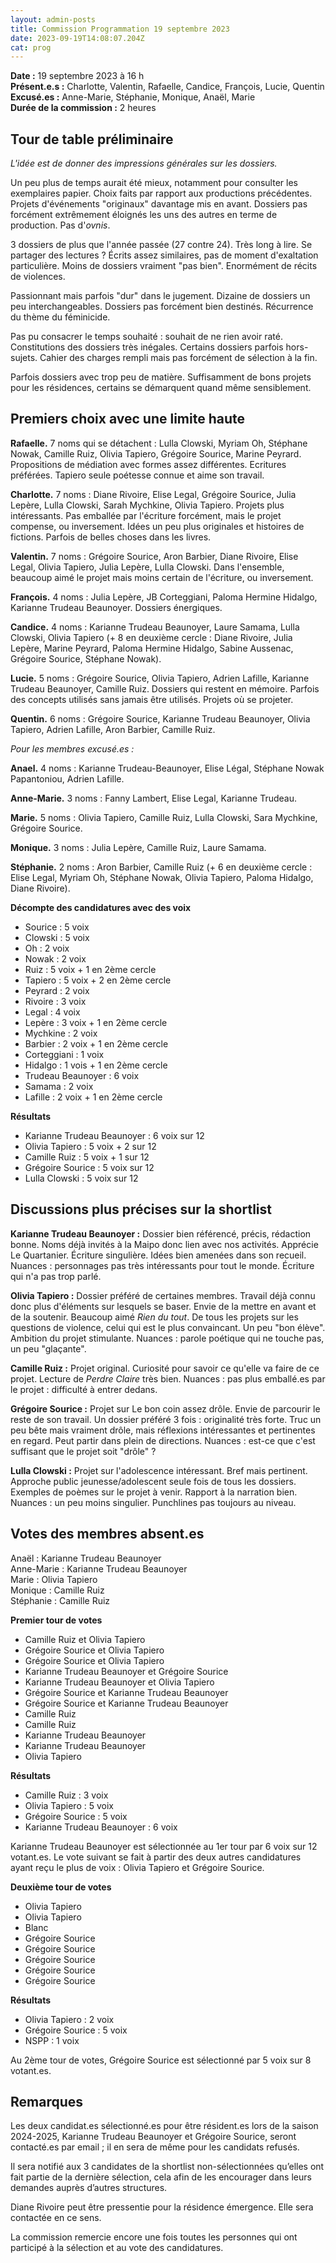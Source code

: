 ```yaml
---
layout: admin-posts
title: Commission Programmation 19 septembre 2023
date: 2023-09-19T14:08:07.204Z
cat: prog
---
```

**Date :** 19 septembre 2023 à 16 h  
**Présent.e.s :** Charlotte, Valentin, Rafaelle, Candice, François, Lucie, Quentin  
**Excusé.es :** Anne-Marie, Stéphanie, Monique, Anaël, Marie  
**Durée de la commission :** 2 heures

## Tour de table préliminaire

*L'idée est de donner des impressions générales sur les dossiers.*

Un peu plus de temps aurait été mieux, notamment pour consulter les exemplaires papier. Choix faits par rapport aux productions précédentes. Projets d'événements "originaux" davantage mis en avant. Dossiers pas forcément extrêmement éloignés les uns des autres en terme de production. Pas d'*ovnis*.

3 dossiers de plus que l'année passée (27 contre 24). Très long à lire. Se partager des lectures ? Écrits assez similaires, pas de moment d'exaltation particulière. Moins de dossiers vraiment "pas bien". Enormément de récits de violences. 

Passionnant mais parfois "dur" dans le jugement. Dizaine de dossiers un peu interchangeables. Dossiers pas forcément bien destinés. Récurrence du thème du féminicide.

Pas pu consacrer le temps souhaité : souhait de ne rien avoir raté. Constitutions des dossiers très inégales. Certains dossiers parfois hors-sujets. Cahier des charges rempli mais pas forcément de sélection à la fin. 

Parfois dossiers avec trop peu de matière. Suffisamment de bons projets pour les résidences, certains se démarquent quand même sensiblement. 

## Premiers choix avec une limite haute

**Rafaelle.** 7 noms qui se détachent : Lulla Clowski, Myriam Oh, Stéphane Nowak, Camille Ruiz, Olivia Tapiero, Grégoire Sourice, Marine Peyrard. Propositions de médiation avec formes assez différentes. Ecritures préférées. Tapiero seule poétesse connue et aime son travail.

**Charlotte.** 7 noms : Diane Rivoire, Elise Legal, Grégoire Sourice, Julia Lepère, Lulla Clowski, Sarah Mychkine, Olivia Tapiero. Projets plus intéressants. Pas emballée par l'écriture forcément, mais le projet compense, ou inversement. Idées un peu plus originales et histoires de fictions. Parfois de belles choses dans les livres.

**Valentin.** 7 noms : Grégoire Sourice, Aron Barbier, Diane Rivoire, Elise Legal, Olivia Tapiero, Julia Lepère, Lulla Clowski. Dans l'ensemble, beaucoup aimé le projet mais moins certain de l'écriture, ou inversement.

**François.** 4 noms : Julia Lepère, JB Corteggiani, Paloma Hermine Hidalgo, Karianne Trudeau Beaunoyer. Dossiers énergiques. 

**Candice.** 4 noms : Karianne Trudeau Beaunoyer, Laure Samama, Lulla Clowski, Olivia Tapiero (+ 8 en deuxième cercle : Diane Rivoire, Julia Lepère, Marine Peyrard, Paloma Hermine Hidalgo, Sabine Aussenac, Grégoire Sourice, Stéphane Nowak).

**Lucie.** 5 noms : Grégoire Sourice, Olivia Tapiero, Adrien Lafille, Karianne Trudeau Beaunoyer, Camille Ruiz. Dossiers qui restent en mémoire. Parfois des concepts utilisés sans jamais être utilisés. Projets où se projeter.

**Quentin.** 6 noms : Grégoire Sourice, Karianne Trudeau Beaunoyer, Olivia Tapiero, Adrien Lafille, Aron Barbier, Camille Ruiz.

*Pour les membres excusé.es :*

**Anael.** 4 noms : Karianne Trudeau-Beaunoyer, Elise Légal, Stéphane Nowak Papantoniou, Adrien Lafille.

**Anne-Marie.** 3 noms : Fanny Lambert, Elise Legal, Karianne Trudeau.

**Marie.** 5 noms : Olivia Tapiero, Camille Ruiz, Lulla Clowski, Sara Mychkine, Grégoire Sourice.

**Monique.** 3 noms : Julia Lepère, Camille Ruiz, Laure Samama.

**Stéphanie.** 2 noms : Aron Barbier, Camille Ruiz (+ 6 en deuxième cercle : Elise Legal, Myriam Oh, Stéphane Nowak, Olivia Tapiero, Paloma Hidalgo, Diane Rivoire).

**Décompte des candidatures avec des voix**

- Sourice : 5 voix  
- Clowski : 5 voix  
- Oh : 2 voix  
- Nowak : 2 voix  
- Ruiz : 5 voix + 1 en 2ème cercle 
- Tapiero : 5 voix + 2 en 2ème cercle  
- Peyrard : 2 voix  
- Rivoire : 3 voix  
- Legal : 4 voix  
- Lepère : 3 voix + 1 en 2ème cercle   
- Mychkine : 2 voix  
- Barbier : 2 voix + 1 en 2ème cercle 
- Corteggiani : 1 voix  
- Hidalgo : 1 vois + 1 en 2ème cercle 
- Trudeau Beaunoyer : 6 voix
- Samama : 2 voix
- Lafille : 2 voix + 1 en 2ème cercle 

**Résultats**

- Karianne Trudeau Beaunoyer : 6 voix sur 12
- Olivia Tapiero : 5 voix + 2 sur 12
- Camille Ruiz : 5 voix + 1 sur 12 
- Grégoire Sourice : 5 voix sur 12 
- Lulla Clowski : 5 voix sur 12 

## Discussions plus précises sur la shortlist

**Karianne Trudeau Beaunoyer :** Dossier bien référencé, précis, rédaction bonne. Noms déjà invités à la Maipo donc lien avec nos activités. Apprécie Le Quartanier. Écriture singulière. Idées bien amenées dans son recueil. Nuances : personnages pas très intéressants pour tout le monde. Écriture qui n'a pas trop parlé.

**Olivia Tapiero :** Dossier préféré de certaines membres. Travail déjà connu donc plus d'éléments sur lesquels se baser. Envie de la mettre en avant et de la soutenir. Beaucoup aimé *Rien du tout*. De tous les projets sur les questions de violence, celui qui est le plus convaincant. Un peu "bon élève". Ambition du projet stimulante. Nuances : parole poétique qui ne touche pas, un peu "glaçante".

**Camille Ruiz :** Projet original. Curiosité pour savoir ce qu'elle va faire de ce projet. Lecture de *Perdre Claire* très bien. Nuances : pas plus emballé.es par le projet : difficulté à entrer dedans. 

**Grégoire Sourice :** Projet sur Le bon coin assez drôle. Envie de parcourir le reste de son travail. Un dossier préféré 3 fois : originalité très forte. Truc un peu bête mais vraiment drôle, mais réflexions intéressantes et pertinentes en regard. Peut partir dans plein de directions. Nuances : est-ce que c'est suffisant que le projet soit "drôle" ?

**Lulla Clowski :** Projet sur l'adolescence intéressant. Bref mais pertinent. Approche public jeunesse/adolescent seule fois de tous les dossiers. Exemples de poèmes sur le projet à venir. Rapport à la narration bien. Nuances : un peu moins singulier. Punchlines pas toujours au niveau.

## Votes des membres absent.es

Anaël : Karianne Trudeau Beaunoyer  
Anne-Marie : Karianne Trudeau Beaunoyer  
Marie : Olivia Tapiero  
Monique : Camille Ruiz  
Stéphanie : Camille Ruiz

**Premier tour de votes**

- Camille Ruiz et Olivia Tapiero
- Grégoire Sourice et Olivia Tapiero
- Grégoire Sourice et Olivia Tapiero
- Karianne Trudeau Beaunoyer  et Grégoire Sourice
- Karianne Trudeau Beaunoyer  et Olivia Tapiero
- Grégoire Sourice et Karianne Trudeau Beaunoyer 
- Grégoire Sourice et Karianne Trudeau Beaunoyer 
- Camille Ruiz
- Camille Ruiz
- Karianne Trudeau Beaunoyer 
- Karianne Trudeau Beaunoyer 
- Olivia Tapiero

**Résultats**

- Camille Ruiz : 3 voix
- Olivia Tapiero : 5 voix
- Grégoire Sourice : 5 voix
- Karianne Trudeau Beaunoyer : 6 voix

Karianne Trudeau Beaunoyer est sélectionnée au 1er tour par 6 voix sur 12 votant.es. Le vote suivant se fait à partir des deux autres candidatures ayant reçu le plus de voix : Olivia Tapiero et Grégoire Sourice.

**Deuxième tour de votes**

- Olivia Tapiero
- Olivia Tapiero
- Blanc
- Grégoire Sourice
- Grégoire Sourice
- Grégoire Sourice
- Grégoire Sourice
- Grégoire Sourice

**Résultats**

- Olivia Tapiero : 2 voix
- Grégoire Sourice : 5 voix
- NSPP : 1 voix

Au 2ème tour de votes, Grégoire Sourice est sélectionné par 5 voix sur 8 votant.es.

## Remarques

Les deux candidat.es sélectionné.es pour être résident.es lors de la saison 2024-2025, Karianne Trudeau Beaunoyer et Grégoire Sourice, seront contacté.es par email ; il en sera de même pour les candidats refusés.

Il sera notifié aux 3 candidates de la shortlist non-sélectionnées qu’elles ont fait partie de la dernière sélection, cela afin de les encourager dans leurs demandes auprès d’autres structures.

Diane Rivoire peut être pressentie pour la résidence émergence. Elle sera contactée en ce sens.

La commission remercie encore une fois toutes les personnes qui ont participé à la sélection et au vote des candidatures.
